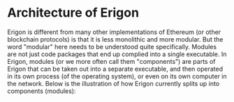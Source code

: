 # Architecture of Erigon

Erigon is different from many other implementations of Ethereum (or other blockchain protocols) is that it is less monolithic and more modular. But the word "modular" here needs to be understood quite specifically. Modules are not just code packages that end up complied into a single executable. In Erigon, modules (or we more often call them "components") are parts of Erigon that can be taken out into a separate executable, and then operated in its own process (of the operating system), or even on its own computer in the network. Below is the illustration of how Erigon currently splits up into components (modules):

